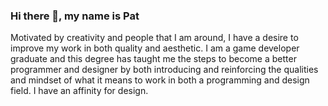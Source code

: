 ### Hi there 👋, my name is Pat

Motivated by creativity and people that I am around, I have a desire to improve my work in both quality and aesthetic. I am a game developer graduate and this degree has taught me the steps to become a better programmer and designer by both introducing and reinforcing the qualities and mindset of what it means to work in both a programming and design field. I have an affinity for design.

